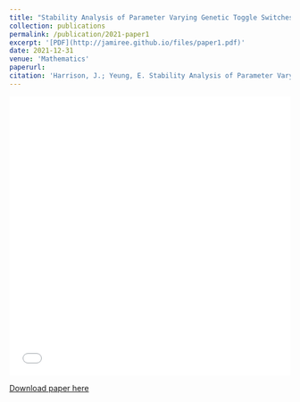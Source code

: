 ```yaml
---
title: "Stability Analysis of Parameter Varying Genetic Toggle Switches Using Koopman Operators"
collection: publications
permalink: /publication/2021-paper1
excerpt: '[PDF](http://jamiree.github.io/files/paper1.pdf)'
date: 2021-12-31
venue: 'Mathematics'
paperurl: 
citation: 'Harrison, J.; Yeung, E. Stability Analysis of Parameter Varying Genetic Toggle Switches Using Koopman Operators. Mathematics 2021, 9, 3133. https://doi.org/10.3390/math9233133'
---
```


<iframe src="/files/paper1.pdf" width="100%" height="500" frameborder="no" border="0" marginwidth="0" marginheight="0"></iframe>

[Download paper here](https://jamiree.github.io/files/paper1.pdf)

